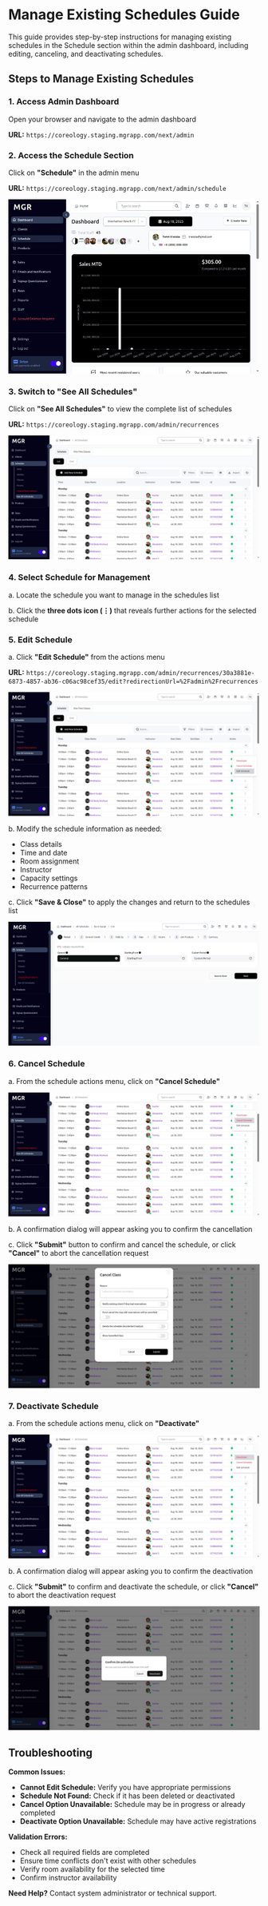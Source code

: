 # Manage Existing Schedules Guide

This guide provides step-by-step instructions for managing existing schedules in the Schedule section within the admin dashboard, including editing, canceling, and deactivating schedules.

## Steps to Manage Existing Schedules

### 1. Access Admin Dashboard

Open your browser and navigate to the admin dashboard

**URL:** `https://coreology.staging.mgrapp.com/next/admin`

### 2. Access the Schedule Section

Click on **"Schedule"** in the admin menu

**URL:** `https://coreology.staging.mgrapp.com/next/admin/schedule`

![Schedule Section](images/click-schedule.png)

### 3. Switch to "See All Schedules"

Click on **"See All Schedules"** to view the complete list of schedules

**URL:** `https://coreology.staging.mgrapp.com/admin/recurrences`

![See All Schedules](images/see-all-schedule.png)

### 4. Select Schedule for Management

a. Locate the schedule you want to manage in the schedules list

b. Click the **three dots icon (⋮)** that reveals further actions for the selected schedule

### 5. Edit Schedule

a. Click **"Edit Schedule"** from the actions menu

**URL:** `https://coreology.staging.mgrapp.com/admin/recurrences/30a3881e-6873-4857-ab36-c06ac98cef35/edit?redirectionUrl=%2Fadmin%2Frecurrences`

![Edit Schedule](images/edit-schedule.png)

b. Modify the schedule information as needed:
   - Class details
   - Time and date
   - Room assignment
   - Instructor
   - Capacity settings
   - Recurrence patterns

c. Click **"Save & Close"** to apply the changes and return to the schedules list

![Edit Schedule Save](images/save-edit-schedule.png)

### 6. Cancel Schedule

a. From the schedule actions menu, click on **"Cancel Schedule"**

![Cancel Schedule](images/schedule-cancel.png)

b. A confirmation dialog will appear asking you to confirm the cancellation

c. Click **"Submit"** button to confirm and cancel the schedule, or click **"Cancel"** to abort the cancellation request

![Cancel Schedule Confirmation](images/schedule-cancel-confirmation.png)

### 7. Deactivate Schedule

a. From the schedule actions menu, click on **"Deactivate"**

![Deactivate Schedule](images/schedule-deactivate.png)

b. A confirmation dialog will appear asking you to confirm the deactivation

c. Click **"Submit"** to confirm and deactivate the schedule, or click **"Cancel"** to abort the deactivation request

![Deactivate Schedule Confirmation](images/schedule-deactivate-confirmation.png)

## Troubleshooting

**Common Issues:**
- **Cannot Edit Schedule:** Verify you have appropriate permissions
- **Schedule Not Found:** Check if it has been deleted or deactivated
- **Cancel Option Unavailable:** Schedule may be in progress or already completed
- **Deactivate Option Unavailable:** Schedule may have active registrations

**Validation Errors:**
- Check all required fields are completed
- Ensure time conflicts don't exist with other schedules
- Verify room availability for the selected time
- Confirm instructor availability

**Need Help?** Contact system administrator or technical support. 